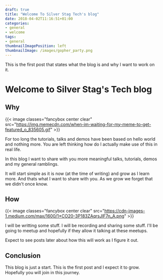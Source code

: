 ```yaml
---
draft: true
title: "Welcome To Silver Stag Tech's blog"
date: 2018-04-02T11:16:51+01:00
categories:
- general
- welcome
tags:
- general
thumbnailImagePosition: left
thumbnailImage: /images/gopher_party.png
---
```


This is the first post that states what the blog is and why I want to work on it.

# Welcome to Silver Stag's Tech blog

## Why

{{< image classes="fancybox center clear" src="https://img.memecdn.com/when-im-waiting-for-my-meme-to-get-featured_o_835605.gif" >}}

For too long the tutorials, talks and demos have been based on hello world and nothing more. You are left thinking how do I actually make use of this in real life.

In this blog I want to share with you more meaningful talks, tutorials, demos and my general ramblings.

It will start simple as it is now (at the time of writing) and grow as I learn more. And thats what I want to share with you. As we grow we forget that we didn't once know.

## How

{{< image classes="fancybox center clear" src="https://cdn-images-1.medium.com/max/1600/1*CO20-3P183ZAqrsJlF7n_A.png" >}}

I will be writting some stuff. I will be recording and sharing some stuff. I'll be going to meetup and hopefully if they allow it talking at these meetups.

Expect to see posts later about how this will work as I figure it out.

## Conclusion

This blog is just a start. This is the first post and I expect it to grow. Hopefully you will join in this journey.
